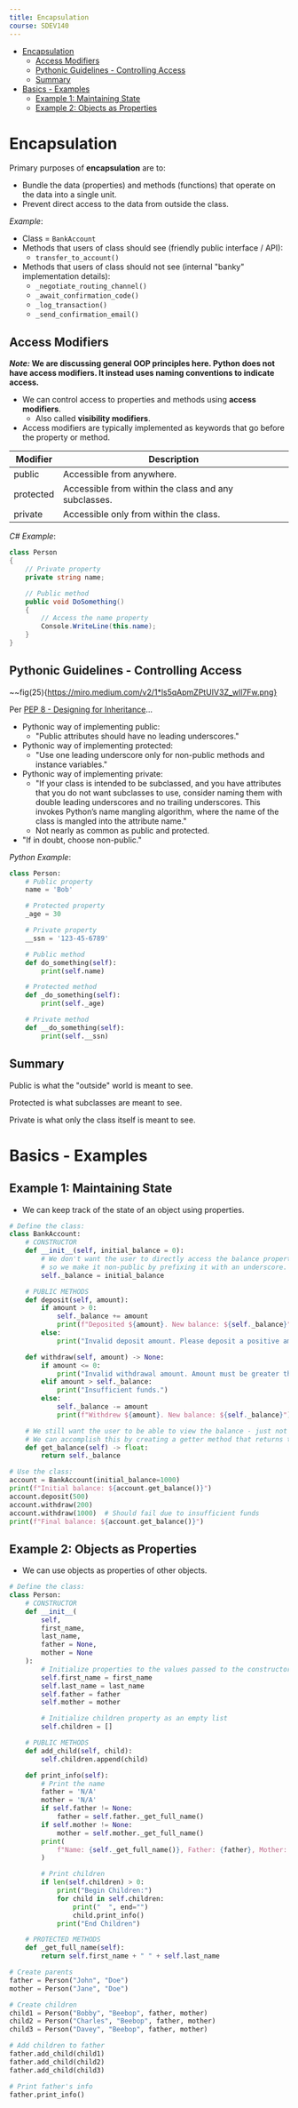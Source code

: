 ```yaml
---
title: Encapsulation
course: SDEV140
---
```


- [Encapsulation](#encapsulation)
  - [Access Modifiers](#access-modifiers)
  - [Pythonic Guidelines - Controlling Access](#pythonic-guidelines---controlling-access)
  - [Summary](#summary)
- [Basics - Examples](#basics---examples)
  - [Example 1: Maintaining State](#example-1-maintaining-state)
  - [Example 2: Objects as Properties](#example-2-objects-as-properties)

# Encapsulation

Primary purposes of **encapsulation** are to:

- Bundle the data (properties) and methods (functions) that operate on the data into a single unit.
- Prevent direct access to the data from outside the class.

_Example_:

- Class = `BankAccount`
- Methods that users of class should see (friendly public interface / API):
  - `transfer_to_account()`
- Methods that users of class should not see (internal "banky" implementation details):
  - `_negotiate_routing_channel()`
  - `_await_confirmation_code()`
  - `_log_transaction()`
  - `_send_confirmation_email()`

## Access Modifiers

**_Note:_ We are discussing general OOP principles here. Python does not have access modifiers. It instead uses naming conventions to indicate access.**

- We can control access to properties and methods using **access modifiers**.
  - Also called **visibility modifiers**.
- Access modifiers are typically implemented as keywords that go before the property or method.

| Modifier  | Description                                          |
| --------- | ---------------------------------------------------- |
| public    | Accessible from anywhere.                            |
| protected | Accessible from within the class and any subclasses. |
| private   | Accessible only from within the class.               |

_C# Example_:

```csharp
class Person
{
    // Private property
    private string name;

    // Public method
    public void DoSomething()
    {
        // Access the name property
        Console.WriteLine(this.name);
    }
}
```

## Pythonic Guidelines - Controlling Access

~~fig(25){https://miro.medium.com/v2/1*ls5qApmZPtUIV3Z_wll7Fw.png}

Per [PEP 8 - Designing for Inheritance](https://peps.python.org/pep-0008/#designing-for-inheritance)...

- Pythonic way of implementing public:
  - "Public attributes should have no leading underscores."
- Pythonic way of implementing protected:
  - "Use one leading underscore only for non-public methods and instance variables."
- Pythonic way of implementing private:
  - "If your class is intended to be subclassed, and you have attributes that you do not want subclasses to use, consider naming them with double leading underscores and no trailing underscores. This invokes Python’s name mangling algorithm, where the name of the class is mangled into the attribute name."
  - Not nearly as common as public and protected.
- "If in doubt, choose non-public."

_Python Example_:

```python
class Person:
    # Public property
    name = 'Bob'

    # Protected property
    _age = 30

    # Private property
    __ssn = '123-45-6789'

    # Public method
    def do_something(self):
        print(self.name)

    # Protected method
    def _do_something(self):
        print(self._age)

    # Private method
    def __do_something(self):
        print(self.__ssn)
```

## Summary

Public is what the "outside" world is meant to see.

Protected is what subclasses are meant to see.

Private is what only the class itself is meant to see.

# Basics - Examples

## Example 1: Maintaining State

- We can keep track of the state of an object using properties.

```python
# Define the class:
class BankAccount:
    # CONSTRUCTOR
    def __init__(self, initial_balance = 0):
        # We don't want the user to directly access the balance property,
        # so we make it non-public by prefixing it with an underscore.
        self._balance = initial_balance

    # PUBLIC METHODS
    def deposit(self, amount):
        if amount > 0:
            self._balance += amount
            print(f"Deposited ${amount}. New balance: ${self._balance}")
        else:
            print("Invalid deposit amount. Please deposit a positive amount.")

    def withdraw(self, amount) -> None:
        if amount <= 0:
            print("Invalid withdrawal amount. Amount must be greater than 0.")
        elif amount > self._balance:
            print("Insufficient funds.")
        else:
            self._balance -= amount
            print(f"Withdrew ${amount}. New balance: ${self._balance}")

    # We still want the user to be able to view the balance - just not change it.
    # We can accomplish this by creating a getter method that returns the value of the balance property.
    def get_balance(self) -> float:
        return self._balance

# Use the class:
account = BankAccount(initial_balance=1000)
print(f"Initial balance: ${account.get_balance()}")
account.deposit(500)
account.withdraw(200)
account.withdraw(1000)  # Should fail due to insufficient funds
print(f"Final balance: ${account.get_balance()}")
```

## Example 2: Objects as Properties

- We can use objects as properties of other objects.

```python
# Define the class:
class Person:
    # CONSTRUCTOR
    def __init__(
        self,
        first_name,
        last_name,
        father = None,
        mother = None
    ):
        # Initialize properties to the values passed to the constructor
        self.first_name = first_name
        self.last_name = last_name
        self.father = father
        self.mother = mother

        # Initialize children property as an empty list
        self.children = []

    # PUBLIC METHODS
    def add_child(self, child):
        self.children.append(child)

    def print_info(self):
        # Print the name
        father = 'N/A'
        mother = 'N/A'
        if self.father != None:
            father = self.father._get_full_name()
        if self.mother != None:
            mother = self.mother._get_full_name()
        print(
            f"Name: {self._get_full_name()}, Father: {father}, Mother: {mother}"
        )

        # Print children
        if len(self.children) > 0:
            print("Begin Children:")
            for child in self.children:
                print("  ", end="")
                child.print_info()
            print("End Children")

    # PROTECTED METHODS
    def _get_full_name(self):
        return self.first_name + " " + self.last_name

# Create parents
father = Person("John", "Doe")
mother = Person("Jane", "Doe")

# Create children
child1 = Person("Bobby", "Beebop", father, mother)
child2 = Person("Charles", "Beebop", father, mother)
child3 = Person("Davey", "Beebop", father, mother)

# Add children to father
father.add_child(child1)
father.add_child(child2)
father.add_child(child3)

# Print father's info
father.print_info()
```
